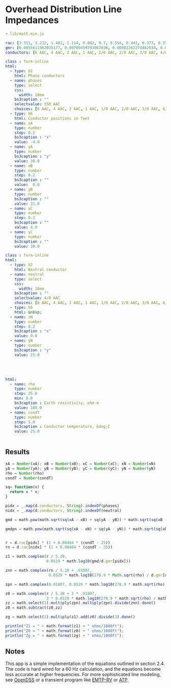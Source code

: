 # Overhead Distribution Line Impedances

```yaml script=scriptloader
- lib/math.min.js
```

```yaml name=d
rac: [3.551, 2.232, 1.402, 1.114, 0.882, 0.7, 0.556, 0.441, 0.373, 0.35, 0.311, 0.278, 0.267, 0.235, 0.208, 0.197, 0.188, 0.169, 0.135, 0.133, 0.127, 0.12, 0.109, 0.106, 0.101, 0.0963]
gmr: [0.0055611962035177, 0.00700459393067038, 0.00882262274842038, 0.00990159326021141, 0.0111125174323268, 0.0124715326552536, 0.0139967498560307, 0.0157084948536593, 0.0171990576740366, 0.0177754680514267, 0.0197856043349646, 0.0209605660328388, 0.0214852445181602, 0.0227611387971986, 0.0243123406199979, 0.0249209197027924, 0.0255447325512619, 0.0270616982108416, 0.0308759703782212, 0.0311314761296609, 0.0319107497292355, 0.0327095298674806, 0.0343675751093677, 0.0349387277474913, 0.0361096666226405, 0.0367097709735484]
conductors: [6 AAC, 4 AAC, 2 AAC, 1 AAC, 1/0 AAC, 2/0 AAC, 3/0 AAC, 4/0 AAC, 250 AAC, 266.8 AAC, 300 AAC, 336.4 AAC, 350 AAC, 397.5 AAC, 450 AAC, 477 AAC, 500 AAC, 556.5 AAC, 700 AAC, 715.5 AAC, 750 AAC, 795 AAC, 874.5 AAC, 900 AAC, 954 AAC, 1000 AAC]
```

<div class="row">
<div class="col-md-6">

```yaml jquery=dform
class : form-inline
html: 
  - type: h2
    html: Phase conductors
  - name: phases 
    type: select
    css:
      width: 10em
    bs3caption : ""
    selectvalue: 350 AAC
    choices: [6 AAC, 4 AAC, 2 AAC, 1 AAC, 1/0 AAC, 2/0 AAC, 3/0 AAC, 4/0 AAC, 250 AAC, 266.8 AAC, 300 AAC, 336.4 AAC, 350 AAC, 397.5 AAC, 450 AAC, 477 AAC, 500 AAC, 556.5 AAC, 700 AAC, 715.5 AAC, 750 AAC, 795 AAC, 874.5 AAC, 900 AAC, 954 AAC, 1000 AAC]
  - type: h6
    html: Conductor positions in feet
  - name: xA
    type: number
    step: 0.2
    bs3caption : "x"
    value: -4.0
  - name: yA
    type: number
    bs3caption : "y"
    value: 30.0
  - name: xB
    type: number
    step: 0.2
    bs3caption : ""
    value:  0.0
  - name: yB
    type: number
    bs3caption : ""
    value: 31.0
  - name: xC
    type: number
    step: 0.2
    bs3caption : ""
    value: 4.0
  - name: yC
    type: number
    bs3caption : ""
    value: 30.0
```
</div>

<div class="col-md-6">

```yaml jquery=dform
class : form-inline
html: 
  - type: h2
    html: Neutral conductor
  - name: neutral
    type: select
    css:
      width: 10em
    bs3caption : ""
    selectvalue: 4/0 AAC
    choices: [6 AAC, 4 AAC, 2 AAC, 1 AAC, 1/0 AAC, 2/0 AAC, 3/0 AAC, 4/0 AAC, 250 AAC, 266.8 AAC, 300 AAC, 336.4 AAC, 350 AAC, 397.5 AAC, 450 AAC, 477 AAC, 500 AAC, 556.5 AAC, 700 AAC, 715.5 AAC, 750 AAC, 795 AAC, 874.5 AAC, 900 AAC, 954 AAC, 1000 AAC]
  - type: h6
    html: &nbsp;
  - name: xN
    type: number
    step: 0.2
    bs3caption : "x"
    value: 0.0
  - name: yN
    type: number
    bs3caption : "y"
    value: 25.0
```

<br/>
<br/>

<div class="col-md-1">
</div>

<div class="col-md-7">

```yaml jquery=dform
html: 
  - name: rho
    type: number
    step: 25.0
    min: 0.0
    bs3caption : Earth resistivity, ohm-m
    value: 100.0
  - name: condT
    type: number
    step: 5.0
    bs3caption : Conductor temperature, &deg;C
    value: 25.0
 
```
</div>
</div>
</div>



## Results

```js
xA = Number(xA); xB = Number(xB); xC = Number(xC); xN = Number(xN)
yA = Number(yA); yB = Number(yB); yC = Number(yC); yN = Number(yN)
rho = Number(rho)
condT = Number(condT)

sq= function(x) {
  return x * x;
}

pidx = _.map(d.conductors, String).indexOf(phases)
nidx = _.map(d.conductors, String).indexOf(neutral)

gmd = math.pow(math.sqrt(sq(xA - xB) + sq(yA - yB)) * math.sqrt(sq(xB - xC) + sq(yB - yC)) * math.sqrt(sq(xC - xA) + sq(yC - yA)), 0.33333333)

gmdpn = math.pow(math.sqrt(sq(xA - xN) + sq(yA - yN)) * math.sqrt(sq(xB - xN) + sq(yB - yN)) * math.sqrt(sq(xC - xN) + sq(yC - yN)), 0.33333333)


r = d.rac[pidx] * (1 + 0.00404 * (condT - 25))
rn = d.rac[nidx] * (1 + 0.00404 * (condT - 25))

z1 = math.complex(r / 5.28,
                  0.0529 * math.log10(gmd/d.gmr[pidx]))

znn = math.complex(rn / 5.28 + .01807,
                   0.0529 * math.log10(278.9 * Math.sqrt(rho) / d.gmr[nidx]))

zpn = math.complex(0.01807, 0.0529 * math.log10(278.9 * math.sqrt(rho) / gmdpn))

z0 = math.complex(r / 5.28 + 3 * .01807, 
                  3 * 0.0529 * math.log10(278.9 * math.sqrt(rho) / math.pow(d.gmr[pidx] * gmd * gmd, 1./3)))
zz = math.select(3).multiply(zpn).multiply(zpn).divide(znn).done()
z0 = math.subtract(z0,zz)

zg = math.select(2).multiply(z1).add(z0).divide(3).done()

println("Z1 = " + math.format(z1) + " ohms/1000ft");
println("Z0 = " + math.format(z0) + " ohms/1000ft");
println("Zg = " + math.format(zg) + " ohms/1000ft");


```


## Notes

This app is a simple implementation of the equations outlined in
section 2.4. The code is hard wired for a 60 Hz calculation, and the
equations become less accurate at higher frequencies. For more
sophisticated line modeling, see
[OpenDSS](http://www.smartgrid.epri.com/SimulationTool.aspx) or a
transient program like [EMTP-RV](http://emtp.com) or
[ATP](http://emtp.org).

